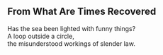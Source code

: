 From What Are Times Recovered
-----------------------------
Has the sea been lighted with funny things?  
A loop outside a circle,  
the misunderstood workings of slender law.  
